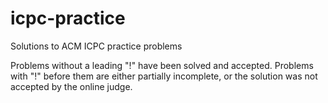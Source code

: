 # icpc-practice
Solutions to ACM ICPC practice problems

Problems without a leading "!" have been solved and accepted.
Problems with "!" before them are either partially incomplete, or the solution was not accepted by the online judge.
